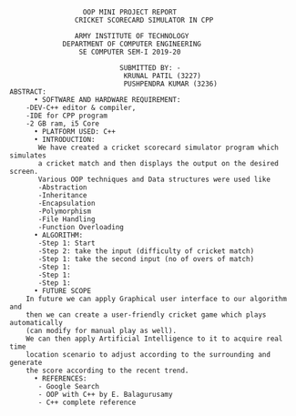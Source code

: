                       OOP MINI PROJECT REPORT
		            CRICKET SCORECARD SIMULATOR IN CPP

                    ARMY INSTITUTE OF TECHNOLOGY 
                 DEPARTMENT OF COMPUTER ENGINEERING
                     SE COMPUTER SEM-I 2019-20

                               SUBMITTED BY: -
                                KRUNAL PATIL (3227)
                                PUSHPENDRA KUMAR (3236)
	ABSTRACT:
	      •	SOFTWARE AND HARDWARE REQUIREMENT:
		-DEV-C++ editor & compiler, 
		-IDE for CPP program
		-2 GB ram, i5 Core
	      •	PLATFORM USED: C++ 
	      •	INTRODUCTION:
	       We have created a cricket scorecard simulator program which simulates
	       a cricket match and then displays the output on the desired screen.
	       Various OOP techniques and Data structures were used like
	       -Abstraction
	       -Inheritance
	       -Encapsulation
	       -Polymorphism
	       -File Handling
	       -Function Overloading
	      •	ALGORITHM:
	       -Step 1: Start
	       -Step 2: take the input (difficulty of cricket match)
	       -Step 1: take the second input (no of overs of match)
	       -Step 1:
	       -Step 1:
	       -Step 1:
	      •	FUTURE SCOPE
		In future we can apply Graphical user interface to our algorithm and 
		then we can create a user-friendly cricket game which plays automatically 
		(can modify for manual play as well).
		We can then apply Artificial Intelligence to it to acquire real time 
		location scenario to adjust according to the surrounding and generate 
		the score according to the recent trend.
	      •	REFERENCES:
	       - Google Search
	       - OOP with C++ by E. Balagurusamy
	       - C++ complete reference
